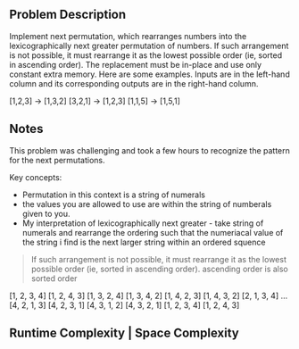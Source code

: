 ## Problem Description

Implement next permutation, which rearranges numbers into the lexicographically next greater permutation of numbers.
If such arrangement is not possible, it must rearrange it as the lowest possible order (ie, sorted in ascending order).
The replacement must be in-place and use only constant extra memory.
Here are some examples. Inputs are in the left-hand column and its corresponding outputs are in the right-hand column.

[1,2,3] → [1,3,2]
[3,2,1] → [1,2,3]
[1,1,5] → [1,5,1]

## Notes
This problem was challenging and took a few hours to recognize the pattern for the next permutations.

Key concepts:
* Permutation in this context is a string of numerals
* the values you are allowed to use are within the string of numberals given to you.
* My interpretation of lexicographically next greater - take string of numerals and rearrange the ordering such that the numeriacal value of the string i find is the next larger string within an ordered squence

> If such arrangement is not possible, it must rearrange it as the lowest possible order (ie, sorted in ascending order).
ascending order is also sorted order

[1, 2, 3, 4] 
[1, 2, 4, 3] 
[1, 3, 2, 4] 
[1, 3, 4, 2]
[1, 4, 2, 3]
[1, 4, 3, 2]
[2, 1, 3, 4]
...
[4, 2, 1, 3]
[4, 2, 3, 1]
[4, 3, 1, 2]
[4, 3, 2, 1]
[1, 2, 3, 4]
[1, 2, 4, 3]

## Runtime Complexity | Space Complexity





